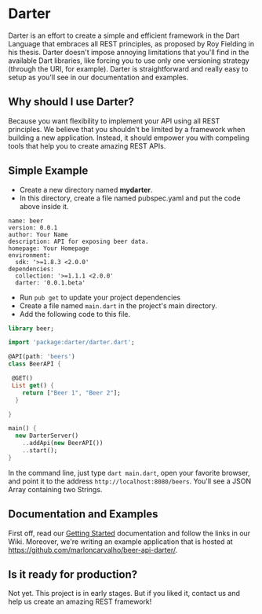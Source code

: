 # Darter
Darter is an effort to create a simple and efficient framework in the Dart Language that embraces all REST principles, as proposed by Roy Fielding in his thesis. Darter doesn't impose annoying limitations that you'll find in the available Dart libraries, like forcing you to use only one versioning strategy (through the URI, for example). Darter is straightforward and really easy to setup as you'll see in our documentation and examples.

## Why should I use Darter?
Because you want flexibility to implement your API using all REST principles. We believe that you shouldn't be limited by a framework when building a new application. Instead, it should empower you with compeling tools that help you to create amazing REST APIs.

## Simple Example

* Create a new directory named **mydarter**.
* In this directory, create a file named pubspec.yaml and put the code above inside it.

```
name: beer
version: 0.0.1
author: Your Name
description: API for exposing beer data.
homepage: Your Homepage
environment:
  sdk: '>=1.8.3 <2.0.0'
dependencies:
  collection: '>=1.1.1 <2.0.0'
  darter: '0.0.1.beta'
```

* Run `pub get` to update your project dependencies
* Create a file named `main.dart` in the project's main directory. 
* Add the following code to this file.

```dart
library beer;

import 'package:darter/darter.dart';

@API(path: 'beers')
class BeerAPI { 

 @GET()
 List get() {
    return ["Beer 1", "Beer 2"];
  }

}

main() {
  new DarterServer()
    ..addApi(new BeerAPI())
    ..start();
}
```

In the command line, just type `dart main.dart`, open your favorite browser, and point it to the address `http://localhost:8080/beers`. You'll see a JSON Array containing two Strings.

## Documentation and Examples
First off, read our [Getting Started](https://github.com/marloncarvalho/darter/wiki/Getting-Started) documentation and follow the links in our Wiki. Moreover, we're writing an example application that is hosted at https://github.com/marloncarvalho/beer-api-darter/.

## Is it ready for production?
Not yet. This project is in early stages. But if you liked it, contact us and help us create an amazing REST framework!
